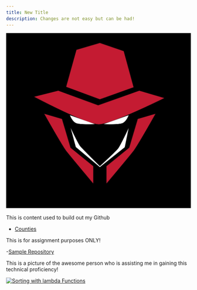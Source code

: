 ```yaml
---
title: New Title
description: Changes are not easy but can be had!
---
```


![My Picture](/pics/PBlogo.jpg)

This is content used to build out my Github

- [Counties](/counties/index.md)

This is for assignment purposes ONLY!

-[Sample Repository](https://github.com/WorstCase26/BUAD-Launch)

This is a picture of the awesome person who is assisting me in gaining this technical proficiency!

[![Sorting with lambda Functions](https://img.youtube.com/vi/VBeobBcnEqI?t=110/0.jpg)](http://www.youtube.com/watch?v=VBeobBcnEqI?t=110)
